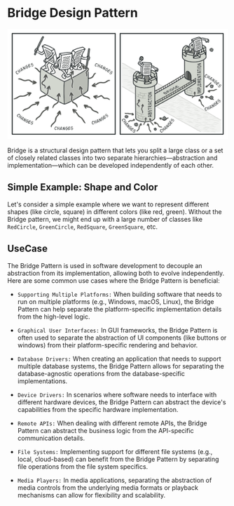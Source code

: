 # Bridge Design Pattern

<p align="center">
  <img src="../../static/bridge.png">
</p>


Bridge is a structural design pattern that lets you split a large class or a set of closely related classes into two separate hierarchies—abstraction and implementation—which can be developed independently of each other.

## Simple Example: Shape and Color
Let's consider a simple example where we want to represent different shapes (like circle, square) in different colors (like red, green). Without the Bridge pattern, we might end up with a large number of classes like ``RedCircle``, ``GreenCircle``, ``RedSquare``, ``GreenSquare``, etc.


## UseCase 

The Bridge Pattern is used in software development to decouple an abstraction from its implementation, allowing both to evolve independently. Here are some common use cases where the Bridge Pattern is beneficial:

* ``Supporting Multiple Platforms:`` When building software that needs to run on multiple platforms (e.g., Windows, macOS, Linux), the Bridge Pattern can help separate the platform-specific implementation details from the high-level logic.

* ``Graphical User Interfaces:`` In GUI frameworks, the Bridge Pattern is often used to separate the abstraction of UI components (like buttons or windows) from their platform-specific rendering and behavior.

* ``Database Drivers:`` When creating an application that needs to support multiple database systems, the Bridge Pattern allows for separating the database-agnostic operations from the database-specific implementations.

* ``Device Drivers:`` In scenarios where software needs to interface with different hardware devices, the Bridge Pattern can abstract the device's capabilities from the specific hardware implementation.

* ``Remote APIs:`` When dealing with different remote APIs, the Bridge Pattern can abstract the business logic from the API-specific communication details.

* ``File Systems:`` Implementing support for different file systems (e.g., local, cloud-based) can benefit from the Bridge Pattern by separating file operations from the file system specifics.

* ``Media Players:`` In media applications, separating the abstraction of media controls from the underlying media formats or playback mechanisms can allow for flexibility and scalability.